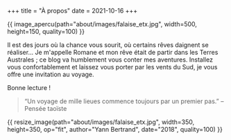 +++
title = "À propos"
date = 2021-10-16
+++

{{ image_apercu(path="about/images/falaise_etx.jpg", width=500, height=150, quality=100) }}

Il est des jours où la chance vous sourit, où certains rêves daignent se réaliser... Je m'appelle Romane et mon rêve était de partir dans les Terres Australes ; ce blog va humblement vous conter mes aventures. Installez vous confortablement et laissez vous porter par les vents du Sud, je vous offre une invitation au voyage.

<!-- more -->

Bonne lecture !

>“Un voyage de mille lieues commence toujours par un premier pas.” – Pensée taoïste

{{ resize_image(path="about/images/falaise_etx.jpg", width=350, height=350, op="fit", author="Yann Bertrand", date="2018", quality=100) }}

